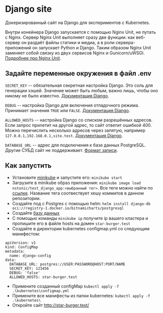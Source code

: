 # Django site

Докеризированный сайт на Django для экспериментов с Kubernetes.

Внутри конейнера Django запускается с помощью Nginx Unit, не путать с Nginx. Сервер Nginx Unit выполняет сразу две функции: как веб-сервер он раздаёт файлы статики и медиа, а в роли сервера-приложений он запускает Python и Django. Таким образом Nginx Unit заменяет собой связку из двух сервисов Nginx и Gunicorn/uWSGI. [Подробнее про Nginx Unit](https://unit.nginx.org/).


## Задайте переменные окружения в файл .env

`SECRET_KEY` -- обязательная секретная настройка Django. Это соль для генерации хэшей. Значение может быть любым, важно лишь, чтобы оно никому не было известно. [Документация Django](https://docs.djangoproject.com/en/3.2/ref/settings/#secret-key).

`DEBUG` -- настройка Django для включения отладочного режима. Принимает значения `TRUE` или `FALSE`. [Документация Django](https://docs.djangoproject.com/en/3.2/ref/settings/#std:setting-DEBUG).

`ALLOWED_HOSTS` -- настройка Django со списком разрешённых адресов. Если запрос прилетит на другой адрес, то сайт ответит ошибкой 400. Можно перечислить несколько адресов через запятую, например `127.0.0.1,192.168.0.1,site.test`. [Документация Django](https://docs.djangoproject.com/en/3.2/ref/settings/#allowed-hosts).

`DATABASE_URL` -- адрес для подключения к базе данных PostgreSQL. Другие СУБД сайт не поддерживает. [Формат записи](https://github.com/jacobian/dj-database-url#url-schema).



## Как запустить
- Установите [minikube](https://www.youtube.com/watch?v=WAIrMmCQ3hE&list=PLg5SS_4L6LYvN1RqaVesof8KAf-02fJSi&index=3) и запустите его: `minikube start`
- Загрузите в minikube образ приложения: `minikube image load nstonic/test_django_app:<выбранный тег>`. Все теги можно найти по [ссылке](https://hub.docker.com/r/nstonic/test_django_app/tags). Название тега соотвествует хешу коммитов в данном репозитории.
- Создайте под с Postgres с помощью helm: `helm install django-db oci://registry-1.docker.io/bitnamicharts/postgresql`
- Создайте [базу данных](https://medium.com/coding-blocks/creating-user-database-and-adding-access-on-postgresql-8bfcd2f4a91e)
- С помощью команды `minikube ip` получите ip вашего кластера и пропишите его в файле hosts на домен `star-burger.test`
- Создайте в директории kubernetes configmap.yml cо следующим манифестом:
```
apiVersion: v1
kind: ConfigMap
metadata:
  name: django-config
data:
  DATABASE_URL: postgres://USER:PASSWORD@HOST:PORT/NAME
  SECRET_KEY: 123456
  DEBUG: 'false'
  ALLOWED_HOSTS: star-burger.test
```
- Примените созданный configMap `kubectl apply -f .\kubernetes\configmap.yml`
- Примените все манифесты из папки kubernetes: `kubectl apply -f .\kubernetes\`
- Откройте сайт http://star-burger.test/